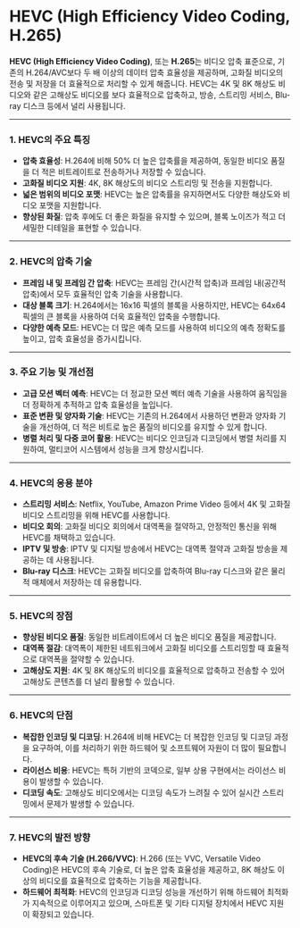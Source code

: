 # HEVC (High Efficiency Video Coding, H.265)

**HEVC (High Efficiency Video Coding)**, 또는 **H.265**는 비디오 압축 표준으로, 기존의 H.264/AVC보다 두 배 이상의 데이터 압축 효율성을 제공하며, 고화질 비디오의 전송 및 저장을 더 효율적으로 처리할 수 있게 해줍니다. HEVC는 4K 및 8K 해상도 비디오와 같은 고해상도 비디오를 보다 효율적으로 압축하고, 방송, 스트리밍 서비스, Blu-ray 디스크 등에서 널리 사용됩니다.

---
### 1. **HEVC의 주요 특징**
   - **압축 효율성**: H.264에 비해 50% 더 높은 압축률을 제공하여, 동일한 비디오 품질을 더 적은 비트레이트로 전송하거나 저장할 수 있습니다.
   - **고화질 비디오 지원**: 4K, 8K 해상도의 비디오 스트리밍 및 전송을 지원합니다.
   - **넓은 범위의 비디오 포맷**: HEVC는 높은 압축률을 유지하면서도 다양한 해상도와 비디오 포맷을 지원합니다.
   - **향상된 화질**: 압축 후에도 더 좋은 화질을 유지할 수 있으며, 블록 노이즈가 적고 더 세밀한 디테일을 표현할 수 있습니다.

---
### 2. **HEVC의 압축 기술**
   - **프레임 내 및 프레임 간 압축**: HEVC는 프레임 간(시간적 압축)과 프레임 내(공간적 압축)에서 모두 효율적인 압축 기술을 사용합니다.
   - **대상 블록 크기**: H.264에서는 16x16 픽셀의 블록을 사용하지만, HEVC는 64x64 픽셀의 큰 블록을 사용하여 더욱 효율적인 압축을 수행합니다.
   - **다양한 예측 모드**: HEVC는 더 많은 예측 모드를 사용하여 비디오의 예측 정확도를 높이고, 압축 효율성을 증가시킵니다.

---
### 3. **주요 기능 및 개선점**
   - **고급 모션 벡터 예측**: HEVC는 더 정교한 모션 벡터 예측 기술을 사용하여 움직임을 더 정확하게 추적하고 압축 효율성을 높입니다.
   - **표준 변환 및 양자화 기술**: HEVC는 기존의 H.264에서 사용하던 변환과 양자화 기술을 개선하여, 더 적은 비트로 높은 품질의 비디오를 유지할 수 있게 합니다.
   - **병렬 처리 및 다중 코어 활용**: HEVC는 비디오 인코딩과 디코딩에서 병렬 처리를 지원하여, 멀티코어 시스템에서 성능을 크게 향상시킵니다.

---
### 4. **HEVC의 응용 분야**
   - **스트리밍 서비스**: Netflix, YouTube, Amazon Prime Video 등에서 4K 및 고화질 비디오 스트리밍을 위해 HEVC를 사용합니다.
   - **비디오 회의**: 고화질 비디오 회의에서 대역폭을 절약하고, 안정적인 통신을 위해 HEVC를 채택하고 있습니다.
   - **IPTV 및 방송**: IPTV 및 디지털 방송에서 HEVC는 대역폭 절약과 고화질 방송을 제공하는 데 사용됩니다.
   - **Blu-ray 디스크**: HEVC는 고화질 비디오를 압축하여 Blu-ray 디스크와 같은 물리적 매체에서 저장하는 데 유용합니다.

---
### 5. **HEVC의 장점**
   - **향상된 비디오 품질**: 동일한 비트레이트에서 더 높은 비디오 품질을 제공합니다.
   - **대역폭 절감**: 대역폭이 제한된 네트워크에서 고화질 비디오를 스트리밍할 때 효율적으로 대역폭을 절약할 수 있습니다.
   - **고해상도 지원**: 4K 및 8K 해상도의 비디오를 효율적으로 압축하고 전송할 수 있어 고해상도 콘텐츠를 더 널리 활용할 수 있습니다.

---
### 6. **HEVC의 단점**
   - **복잡한 인코딩 및 디코딩**: H.264에 비해 HEVC는 더 복잡한 인코딩 및 디코딩 과정을 요구하여, 이를 처리하기 위한 하드웨어 및 소프트웨어 자원이 더 많이 필요합니다.
   - **라이선스 비용**: HEVC는 특허 기반의 코덱으로, 일부 상용 구현에서는 라이선스 비용이 발생할 수 있습니다.
   - **디코딩 속도**: 고해상도 비디오에서는 디코딩 속도가 느려질 수 있어 실시간 스트리밍에서 문제가 발생할 수 있습니다.

---
### 7. **HEVC의 발전 방향**
   - **HEVC의 후속 기술 (H.266/VVC)**: H.266 (또는 VVC, Versatile Video Coding)은 HEVC의 후속 기술로, 더 높은 압축 효율성을 제공하고, 8K 해상도 이상의 비디오를 효율적으로 압축하는 기능을 제공합니다.
   - **하드웨어 최적화**: HEVC의 인코딩과 디코딩 성능을 개선하기 위해 하드웨어 최적화가 지속적으로 이루어지고 있으며, 스마트폰 및 기타 디지털 장치에서 HEVC 지원이 확장되고 있습니다.

